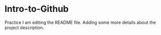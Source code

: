 # Intro-to-Github
Practice
I am editing the README file. Adding some more details about the project description.
